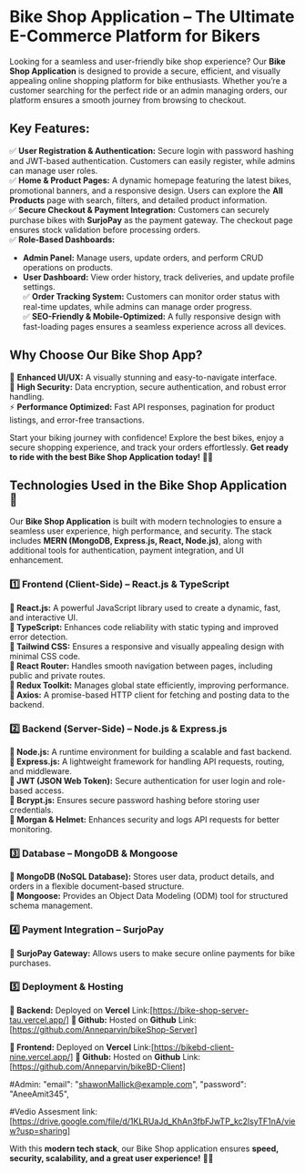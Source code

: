 # **Bike Shop Application – The Ultimate E-Commerce Platform for Bikers**  

Looking for a seamless and user-friendly bike shop experience? Our **Bike Shop Application** is designed to provide a secure, efficient, and visually appealing online shopping platform for bike enthusiasts. Whether you’re a customer searching for the perfect ride or an admin managing orders, our platform ensures a smooth journey from browsing to checkout.  

## **Key Features:**  
✅ **User Registration & Authentication:** Secure login with password hashing and JWT-based authentication. Customers can easily register, while admins can manage user roles.  
✅ **Home & Product Pages:** A dynamic homepage featuring the latest bikes, promotional banners, and a responsive design. Users can explore the **All Products** page with search, filters, and detailed product information.  
✅ **Secure Checkout & Payment Integration:** Customers can securely purchase bikes with **SurjoPay** as the payment gateway. The checkout page ensures stock validation before processing orders.  
✅ **Role-Based Dashboards:**  
   - **Admin Panel:** Manage users, update orders, and perform CRUD operations on products.  
   - **User Dashboard:** View order history, track deliveries, and update profile settings.  
✅ **Order Tracking System:** Customers can monitor order status with real-time updates, while admins can manage order progress.  
✅ **SEO-Friendly & Mobile-Optimized:** A fully responsive design with fast-loading pages ensures a seamless experience across all devices.  

## **Why Choose Our Bike Shop App?**  
🚀 **Enhanced UI/UX:** A visually stunning and easy-to-navigate interface.  
🔐 **High Security:** Data encryption, secure authentication, and robust error handling.  
⚡ **Performance Optimized:** Fast API responses, pagination for product listings, and error-free transactions.  

Start your biking journey with confidence! Explore the best bikes, enjoy a secure shopping experience, and track your orders effortlessly. **Get ready to ride with the best Bike Shop Application today!** 🚴💨

## **Technologies Used in the Bike Shop Application** 🚀  

Our **Bike Shop Application** is built with modern technologies to ensure a seamless user experience, high performance, and security. The stack includes **MERN (MongoDB, Express.js, React, Node.js)**, along with additional tools for authentication, payment integration, and UI enhancement.  

### **1️⃣ Frontend (Client-Side) – React.js & TypeScript**  
**🔹 React.js:** A powerful JavaScript library used to create a dynamic, fast, and interactive UI.  
**🔹 TypeScript:** Enhances code reliability with static typing and improved error detection.  
**🔹 Tailwind CSS:** Ensures a responsive and visually appealing design with minimal CSS code.  
**🔹 React Router:** Handles smooth navigation between pages, including public and private routes.  
**🔹 Redux Toolkit:** Manages global state efficiently, improving performance.  
**🔹 Axios:** A promise-based HTTP client for fetching and posting data to the backend.  

### **2️⃣ Backend (Server-Side) – Node.js & Express.js**  
**🔹 Node.js:** A runtime environment for building a scalable and fast backend.  
**🔹 Express.js:** A lightweight framework for handling API requests, routing, and middleware.  
**🔹 JWT (JSON Web Token):** Secure authentication for user login and role-based access.  
**🔹 Bcrypt.js:** Ensures secure password hashing before storing user credentials.  
**🔹 Morgan & Helmet:** Enhances security and logs API requests for better monitoring.  

### **3️⃣ Database – MongoDB & Mongoose**  
**🔹 MongoDB (NoSQL Database):** Stores user data, product details, and orders in a flexible document-based structure.  
**🔹 Mongoose:** Provides an Object Data Modeling (ODM) tool for structured schema management.  

### **4️⃣ Payment Integration – SurjoPay**  
**🔹 SurjoPay Gateway:** Allows users to make secure online payments for bike purchases.  

### **5️⃣ Deployment & Hosting**  

**🔹 Backend:** Deployed on **Vercel** 
Link:[https://bike-shop-server-tau.vercel.app/] 
**🔹 Github:** Hosted on **Github** 
Link:[https://github.com/Anneparvin/bikeShop-Server]


**🔹 Frontend:** Deployed on **Vercel** 
Link:[https://bikebd-client-nine.vercel.app/] 
**🔹 Github:** Hosted on **Github** 
Link:[https://github.com/Anneparvin/bikeBD-Client]

#Admin:
   "email": "shawonMallick@example.com",
  "password": "AneeAmit345",

#Vedio Assesment link:[https://drive.google.com/file/d/1KLRUaJd_KhAn3fbFJwTP_kc2lsyTF1nA/view?usp=sharing]

With this **modern tech stack**, our Bike Shop application ensures **speed, security, scalability, and a great user experience!** 🚴💨


